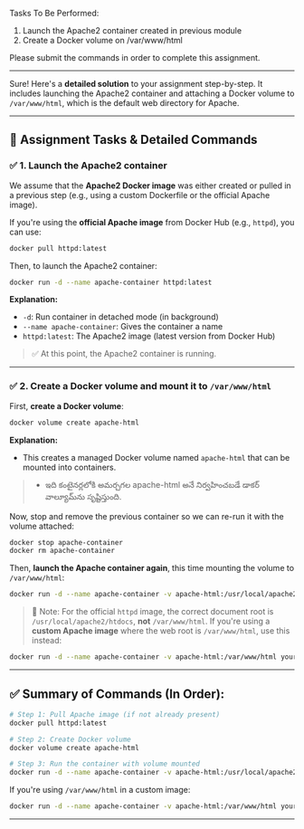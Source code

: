  Tasks To Be Performed:
 1. Launch the Apache2 container created in previous module
 2. Create a Docker volume on /var/www/html
 
 Please submit the commands in order to complete this assignment.

---
Sure! Here's a **detailed solution** to your assignment step-by-step. It includes launching the Apache2 container and attaching a Docker volume to `/var/www/html`, which is the default web directory for Apache.

---

## 🧾 **Assignment Tasks & Detailed Commands**

### ✅ **1. Launch the Apache2 container**

We assume that the **Apache2 Docker image** was either created or pulled in a previous step (e.g., using a custom Dockerfile or the official Apache image).

If you're using the **official Apache image** from Docker Hub (e.g., `httpd`), you can use:

```bash
docker pull httpd:latest
```

Then, to launch the Apache2 container:

```bash
docker run -d --name apache-container httpd:latest
```

**Explanation:**

* `-d`: Run container in detached mode (in background)
* `--name apache-container`: Gives the container a name
* `httpd:latest`: The Apache2 image (latest version from Docker Hub)

> ✅ At this point, the Apache2 container is running.

---

### ✅ **2. Create a Docker volume and mount it to `/var/www/html`**

First, **create a Docker volume**:

```bash
docker volume create apache-html
```

**Explanation:**

* This creates a managed Docker volume named `apache-html` that can be mounted into containers.
> * ఇది కంటైనర్లలోకి అమర్చగల apache-html అనే నిర్వహించబడే డాకర్ వాల్యూమ్‌ను సృష్టిస్తుంది.

Now, stop and remove the previous container so we can re-run it with the volume attached:

```bash
docker stop apache-container
docker rm apache-container
```

Then, **launch the Apache container again**, this time mounting the volume to `/var/www/html`:

```bash
docker run -d --name apache-container -v apache-html:/usr/local/apache2/htdocs httpd:latest
```

> 📌 Note: For the official `httpd` image, the correct document root is `/usr/local/apache2/htdocs`, **not** `/var/www/html`.
> If you're using a **custom Apache image** where the web root is `/var/www/html`, use this instead:

```bash
docker run -d --name apache-container -v apache-html:/var/www/html your-custom-apache-image
```

---

## ✅ Summary of Commands (In Order):

```bash
# Step 1: Pull Apache image (if not already present)
docker pull httpd:latest

# Step 2: Create Docker volume
docker volume create apache-html

# Step 3: Run the container with volume mounted
docker run -d --name apache-container -v apache-html:/usr/local/apache2/htdocs httpd:latest
```

If you're using `/var/www/html` in a custom image:

```bash
docker run -d --name apache-container -v apache-html:/var/www/html your-custom-apache-image
```

---


